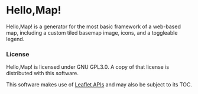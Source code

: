 # Hello,Map!
Hello,Map! is a generator for the most basic framework of a web-based map, including a custom tiled basemap image, icons, and a toggleable legend.

### License
Hello,Map! is licensed under GNU GPL3.0. A copy of that license is distributed with this software.

This software makes use of [Leaflet APIs](https://github.com/Leaflet/Leaflet) and may also be subject to its TOC.
